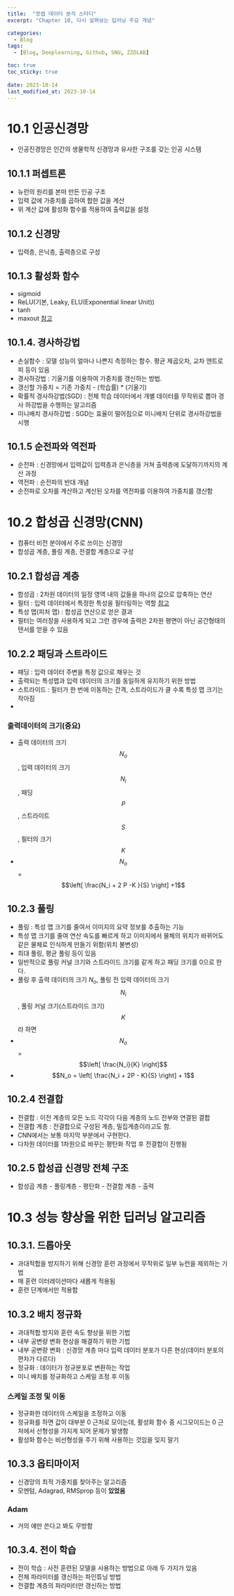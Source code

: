 ```yaml
---
title:  "쪼랩 데이터 분석 스터디"
excerpt: "Chapter 10, 다시 살펴보는 딥러닝 주요 개념"

categories:
  - Blog
tags:
  - [Blog, Deeplearning, Github, SNU, ZZOLAB]

toc: true
toc_sticky: true
 
date: 2023-10-14
last_modified_at: 2023-10-14
---
```


# 10.1 인공신경망
- 인공진경망은 인간의 생물학적 신경망과 유사한 구조를 갖는 인공 시스템
  
## 10.1.1 퍼셉트론
- 뉴런의 원리를 본떠 만든 인공 구조
- 입력 값에 가중치를 곱하여 합한 값을 계산
- 위 계산 값에 활성화 함수를 적용하여 출력값을 설정

## 10.1.2 신경망
- 입력층, 은닉층, 출력층으로 구성

## 10.1.3 활성화 함수
- sigmoid
- ReLU(기본, Leaky, ELU(Exponential linear Unit))
- tanh
- maxout
[참고](https://heeya-stupidbutstudying.tistory.com/entry/ML-%ED%99%9C%EC%84%B1%ED%99%94-%ED%95%A8%EC%88%98Activation-Function)

## 10.1.4. 경사하강법
- 손실함수 : 모델 성능이 얼마나 나쁜지 측정하는 함수. 평균 제곱오차, 교차 엔트로피 등이 있음
- 경사하강법 : 기울기를 이용하여 가중치를 갱신하는 방법.
- 갱신할 가중치 = 기존 가중치 - (학습률) * (기울기)
- 확률적 경사하강법(SGD) : 전체 학습 데이터에서 개별 데이터를 무작위로 뽑아 경사 하강법을 수행하는 알고리즘
- 미니배치 경사하강법 : SGD는 효율이 떨어짐으로 미니배치 단위로 경사하강법을 시행

## 10.1.5 순전파와 역전파
- 순전파 : 신경망에서 입력값이 입력층과 은닉층을 거쳐 출력층에 도달하기까지의 계산 과정
- 역전파 : 순전파의 반대 개념
- 순전파로 오차를 계산하고 계산된 오차를 역전파를 이용하여 가중치를 갱신함

# 10.2 합성곱 신경망(CNN)
- 컴퓨터 비전 분야에서 주로 쓰이는 신경망
- 합성곱 계층, 풀링 계층, 전결합 계층으로 구성

## 10.2.1 합성곱 계층
- 합성곱 : 2차원 데이터의 일정 영역 내의 값들을 하나의 값으로 압축하는 연산
- 필터 : 입력 데이터에서 특정한 특성을 필터링하는 역할
  [참고](https://docs.scipy.org/doc/scipy/reference/generated/scipy.ndimage.sobel.html)
- 특성 맵(피처 맵) : 합성곱 연산으로 얻은 결과
- 필터는 여러장을 사용하게 되고 그런 경우에 출력은 2차원 평면이 아닌 공간형태의 텐서를 얻을 수 있음 

## 10.2.2 패딩과 스트라이드
- 패딩 : 입력 데이터 주변을 특정 값으로 채우는 것
- 출력되는 특성맵과 입력 데이터의 크기를 동일하게 유지하기 위한 방법
- 스트라이드 : 필터가 한 번에 이동하는 간격, 스트라이드가 클 수록 특성 맵 크기는 작아짐
- 
### 출력데이터의 크기(중요)
- 출력 데이터의 크기 $$N_o$$, 입력 데이터의 크기 $$N_i$$, 패딩 $$P$$, 스트라이트 $$S$$, 필터의 크기 $$K$$
- $$N_o$$ = $$\left[ \frac{N_i + 2 P -K }{S} \right] +1$$

## 10.2.3 풀링
- 풀링 : 특성 맵 크기를 줄여서 이미지의 요약 정보를 추출하는 기능
- 특성 맵 크기를 줄여 연산 속도를 빠르게 하고 이미지에서 물체의 위치가 바뀌어도 같은 물체로 인식하게 만들기 위함(위치 불변성)
- 최대 풀링, 평균 풀링 등이 있음
- 일반적으로 풀링 커널 크기와 스트라이드 크기를 같게 하고 패딩 크기를 0으로 한다.
- 풀링 후 출력 데이터의 크기 $N_o$, 풀링 전 입력 데이터의 크기 $$N_i$$, 풀링 커널 크기(스트라이드 크기) $$K$$라 하면
- $$N_o$$ = $$\left[ \frac{N_i}{K} \right]$$
- $$N_o = \left[ \frac{N_i + 2P - K}{S} \right] + 1$$

## 10.2.4 전결합
- 전결합 : 이전 계층의 모든 노드 각각이 다음 계층의 노드 전부와 연결된 결합
- 전결합 계층 : 전결합으로 구성된 계층, 밀집계층이라고도 함.
- CNN에서는 보통 마지막 부분에서 구현한다.
- 다차원 데이터를 1차원으로 바꾸는 평탄화 작업 후 전결합이 진행됨

## 10.2.5 합성곱 신경망 전체 구조
- 합성곱 계층 - 풀링계층 - 평탄화 - 전결합 계층 - 출력

# 10.3 성능 향상을 위한 딥러닝 알고리즘
## 10.3.1. 드롭아웃
- 과대적합을 방지하기 위해 신경망 훈련 과정에서 무작위로 일부 뉴런을 제외하는 기법
- 매 훈련 이터레이션마다 새롭게 적용됨
- 훈련 단계에서만 적용함

## 10.3.2 배치 정규화
- 과대적합 방지와 훈련 속도 향상을 위한 기법
- 내부 공변량 변화 현상을 해결하기 위한 기법
- 내부 공변량 변화 : 신경망 계층 마다 입력 데이터 분포가 다른 현상(데이터 분포의 편차가 다르다)
- 정규화 : 데이터가 정규분포로 변환하는 작업
- 미니 배치를 정규화하고 스케일 조정 후 이동

### 스케일 조정 및 이동 
- 정규화한 데이터의 스케일을 조정하고 이동
- 정규화를 하면 값이 대부분 0 근처로 모이는데, 활성화 함수 중 시그모이드는 0 근처에서 선형성을 가지게 되어 문제가 발생함
- 활성화 함수는 비선형성을 주기 위해 사용하는 것임을 잊지 말기

## 10.3.3 옵티마이저
- 신경망의 최적 가중치를 찾아주는 알고리즘
- 모멘텀, Adagrad, RMSprop 등이 **있었음**
### Adam
- 거의 얘만 쓴다고 봐도 무방함

## 10.3.4. 전이 학습
- 전이 학습 : 사전 훈련된 모델을 사용하는 방법으로 아래 두 가지가 있음
- 전체 파라미터를 갱신하는 파인튜닝 방법
- 전결합 계층의 파라미터만 갱신하는 방법
